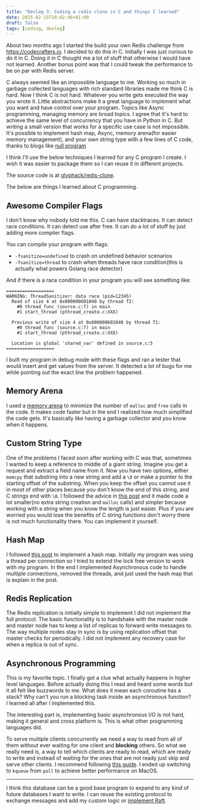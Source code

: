 ```yaml
---
title: "Devlog 3: Coding a redis clone in C and things I learned"
date: 2025-02-15T18:02:46+01:00
draft: false
tags: [coding, devlog]
---
```


About two months ago I started the build your own Redis challenge from <https://codecrafters.io>.
I decided to do this in C. Initially I was just curious to do it in C. Doing it in C thought me a lot of stuff that otherwise I would have not learned. Another bonus point was that I could tweak the performance to be on par with Redis server.

C always seemed like an impossible language to me. Working so much in garbage collected languages with rich standard libraries made me think C is hard.
Now I think C is not hard. Whatever you write gets executed the way you wrote it. Little abstractions make it a great language to implement what you want and have control over your program.
Topics like Async programming, managing memory are broad topics. I agree that it's hard to achieve the same level of concurrency that you have in Python in C. But writing a small version that works for a specific use case is not impossible.
It's possible to implement hash map, Async, memory arena(for easier memory management), and your own string type with a few lines of C code, thanks to blogs like [null program](https://nullprogram.com)

I think I'll use the below techniques I learned for any C program I create. I wish it was easier to package them so I can reuse it in different projects.

The source code is at [glyphack/redis-clone](https://github.com/Glyphack/redis-clone).

The below are things I learned about C programming.

## Awesome Compiler Flags

I don't know why nobody told me this. C can have stacktraces. It can detect race conditions. It can detect use after free. It can do a lot of stuff by just adding more compiler flags.

You can compile your program with flags:

- `-fsanitize=undefined` to crash on undefined behavior scenarios
- `-fsanitize=thread` to crash when threads have race condition(this is actually what powers Golang race detector)

And if there is a race condition in your program you will see something like:

```
==================
WARNING: ThreadSanitizer: data race (pid=12345)
  Read of size 4 at 0x000000601040 by thread T2:
    #0 thread_func (source.c:7) in main
    #1 start_thread (pthread_create.c:XXX)

  Previous write of size 4 at 0x000000601040 by thread T1:
    #0 thread_func (source.c:7) in main
    #1 start_thread (pthread_create.c:XXX)

  Location is global 'shared_var' defined in source.c:5
==================
```

I built my program in debug mode with these flags and ran a tester that would insert and get values from the server. It detected a lot of bugs for me while pointing out the exact line the problem happened.

## Memory Arena

I used a [memory arena](https://nullprogram.com/blog/2023/09/27/) to minimize the number of `malloc` and `free` calls in the code.
It makes code faster but in the end I realized how much simplified the code gets.
It's basically like having a garbage collector and you know when it happens.

## Custom String Type

One of the problems I faced soon after working with C was that, sometimes I wanted to keep a reference to middle of a giant string. Imagine you get a request and extract a field name from it. Now you have two options, either `memcpy` that substring into a new string and add a `\0` or make a pointer to the starting offset of the substring.
When you keep the offset you cannot use it in most of other places because you don't know the end of this string, and C strings end with `\0`.
I followed the advice in [this post](https://nullprogram.com/blog/2023/10/08/) and it made code a lot smaller(no extra string creation and `malloc` calls) and simpler because working with a string when you know the length is just easier. Plus if you are worried you would lose the benefits of C string functions don't worry there is not much functionality there. You can implement it yourself.

## Hash Map

I followed [this post](https://nullprogram.com/blog/2023/09/30/) to implement a hash map. Initially my program was using a thread per connection so I tried to extend the lock free version to work with my program.
In the end I implemented Asynchronous code to handle multiple connections, removed the threads, and just used the hash map that is explain in the post.

## Redis Replication

The Redis replication is initially simple to implement I did not implement the full protocol.
The basic functionality is to handshake with the master node and master node has to keep a list of replicas to forward write messages to.
The way multiple nodes stay in sync is by using replication offset that master checks for periodically. I did not implement any recovery case for when a replica is out of sync.

## Asynchronous Programming

This is my favorite topic. I finally got a clue what actually happens in higher level languages. Before actually doing this I read and heard some words but it all felt like buzzwords to me.
What does it mean each coroutine has a stack? Why can't you run a blocking task inside an asynchronous function? I learned all after I implemented this.

The interesting part is, implementing basic asynchronous I/O is not hard, making it general and cross platform is. This is what other programming languages did.

To serve multiple clients concurrently we need a way to read from all of them without ever waiting for one client and **blocking** others.
So what we really need is, a way to tell which clients are ready to read, which are ready to write and instead of waiting for the ones that are not ready just skip and serve other clients.
I recommend following [this guide](https://build-your-own.org/redis/05_event_loop_intro). I ended up switching to `kqueue` from `poll` to achieve better performance on MacOS.

---

I think this database can be a good base program to expand to any kind of future databases I want to write.
I can reuse the existing protocol to exchange messages and add my custom logic or [implement Raft](https://eli.thegreenplace.net/2020/implementing-raft-part-0-introduction/).
